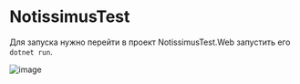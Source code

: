 # NotissimusTest

Для запуска нужно перейти в проект NotissimusTest.Web запустить его ```dotnet run```.

![image](https://user-images.githubusercontent.com/60439555/218076352-32bd6344-ab64-44c0-9abb-c9f7c415e8c6.png)
